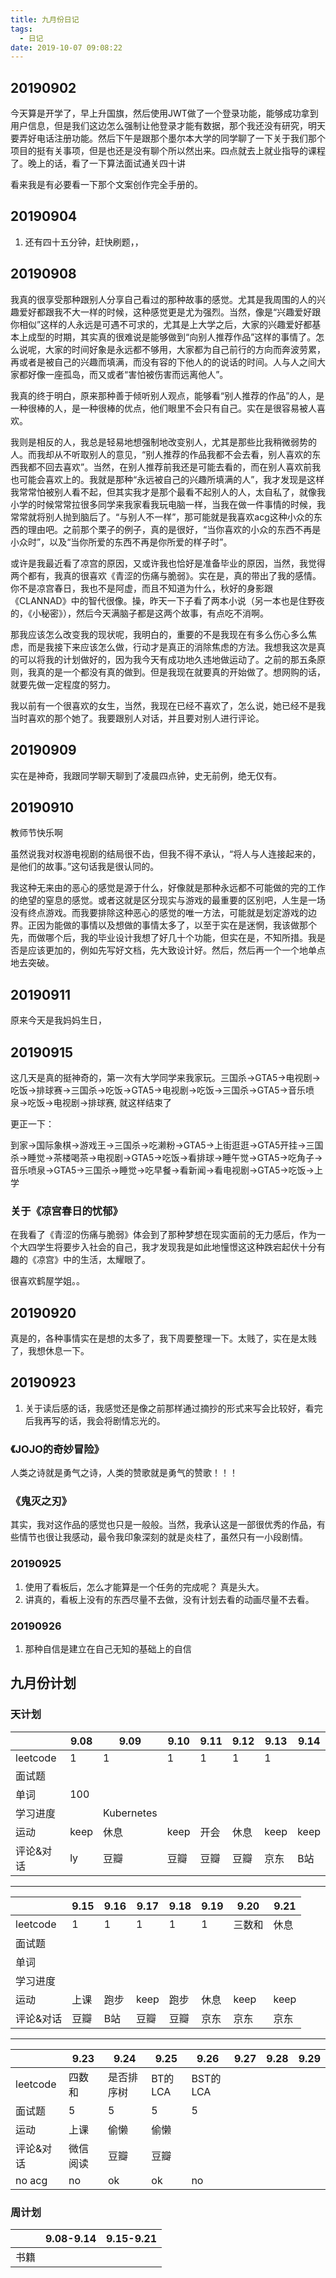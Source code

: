 ```yaml
---
title: 九月份日记
tags:
  - 日记
date: 2019-10-07 09:08:22
---
```



## 20190902

今天算是开学了，早上升国旗，然后使用JWT做了一个登录功能，能够成功拿到用户信息，但是我们这边怎么强制让他登录才能有数据，那个我还没有研究，明天要弄好电话注册功能。然后下午是跟那个墨尔本大学的同学聊了一下关于我们那个项目的挺有关事项，但是也还是没有聊个所以然出来。四点就去上就业指导的课程了。晚上的话，看了一下算法面试通关四十讲

看来我是有必要看一下那个文案创作完全手册的。

## 20190904

1. 还有四十五分钟，赶快刷题，，

<!-- more -->

## 20190908

我真的很享受那种跟别人分享自己看过的那种故事的感觉。尤其是我周围的人的兴趣爱好都跟我不大一样的时候，这种感觉更是尤为强烈。当然，像是“兴趣爱好跟你相似”这样的人永远是可遇不可求的，尤其是上大学之后，大家的兴趣爱好都基本上成型的时期，其实真的很难说是能够做到“向别人推荐作品”这样的事情了。怎么说呢，大家的时间好象是永远都不够用，大家都为自己前行的方向而奔波劳累，再或者是被自己的兴趣而填满，而没有容的下他人的的说话的时间。人与人之间大家都好像一座孤岛，而又或者“害怕被伤害而远离他人”。

我真的终于明白，原来那种善于倾听别人观点，能够看“别人推荐的作品”的人，是一种很棒的人，是一种很棒的优点，他们眼里不会只有自己。实在是很容易被人喜欢。

我则是相反的人，我总是轻易地想强制地改变别人，尤其是那些比我稍微弱势的人。而我却从不听取别人的意见，“别人推荐的作品我都不会去看，别人喜欢的东西我都不回去喜欢”。当然，在别人推荐前我还是可能去看的，而在别人喜欢前我也可能会喜欢上的。我就是那种“永远被自己的兴趣所填满的人”，我才发现是这样我常常怕被别人看不起，但其实我才是那个最看不起别人的人，太自私了，就像我小学的时候常常拉很多同学来我家看我玩电脑一样，当我在做一件事情的时候，我常常就将别人抛到脑后了。“与别人不一样”，那可能就是我喜欢acg这种小众的东西的理由吧。之前那个栗子的例子，真的是很好，“当你喜欢的小众的东西不再是小众时”，以及“当你所爱的东西不再是你所爱的样子时”。

或许是我最近看了凉宫的原因，又或许我也恰好是准备毕业的原因，当然，我觉得两个都有，我真的很喜欢《青涩的伤痛与脆弱》。实在是，真的带出了我的感情。你不是凉宫春日，我也不是阿虚，而且不知道为什么，秋好的身影跟《CLANNAD》中的智代很像。操，昨天一下子看了两本小说（另一本也是住野夜的，《小秘密》），然后今天满脑子都是这两个故事，有点吃不消啊。

那我应该怎么改变我的现状呢，我明白的，重要的不是我现在有多么伤心多么焦虑，而是我接下来应该怎么做，行动才是真正的消除焦虑的方法。我想我这次是真的可以将我的计划做好的，因为我今天有成功地久违地做运动了。之前的那五条原则，我真的是一个都没有真的做到。但是我现在就要真的开始做了。想网购的话，就要先做一定程度的努力。

我以前有一个很喜欢的女生，当然，我现在已经不喜欢了，怎么说，她已经不是我当时喜欢的那个她了。我要跟别人对话，并且要对别人进行评论。

## 20190909

实在是神奇，我跟同学聊天聊到了凌晨四点钟，史无前例，绝无仅有。

## 20190910

教师节快乐啊

虽然说我对权游电视剧的结局很不齿，但我不得不承认，“将人与人连接起来的，是他们的故事。”这句话我是很认同的。

我这种无来由的恶心的感觉是源于什么，好像就是那种永远都不可能做的完的工作的绝望的窒息的感觉。或者这就是区分现实与游戏的最重要的区别吧，人生是一场没有终点游戏。而我要排除这种恶心的感觉的唯一方法，可能就是划定游戏的边界。正因为能做的事情以及想做的事情太多了，以至于实在是迷惘，我该做那个先，而做哪个后，我的毕业设计我想了好几十个功能，但实在是，不知所措。我是否是应该更加的，例如先写好文档，先大致设计好。然后，然后再一个一个地单点地去突破。

## 20190911

原来今天是我妈妈生日，

## 20190915

这几天是真的挺神奇的，第一次有大学同学来我家玩。三国杀->GTA5->电视剧->吃饭->排球赛->三国杀->吃饭->GTA5->电视剧->吃饭->三国杀->GTA5->音乐喷泉->吃饭->电视剧->排球赛, 就这样结束了

更正一下：

到家->国际象棋->游戏王->三国杀->吃濑粉->GTA5->上街逛逛->GTA5开挂->三国杀->睡觉->茶楼喝茶->电视剧->GTA5->吃饭->看排球->睡午觉->GTA5->吃角子->音乐喷泉->GTA5->三国杀->睡觉->吃早餐->看新闻->看电视剧->GTA5->吃饭->上学

### 关于《凉宫春日的忧郁》

在我看了《青涩的伤痛与脆弱》体会到了那种梦想在现实面前的无力感后，作为一个大四学生将要步入社会的自己，我才发现我是如此地憧憬这这种跌宕起伏十分有趣的《凉宫》中的生活，太耀眼了。

很喜欢鹤屋学姐。。

## 20190920

真是的，各种事情实在是想的太多了，我下周要整理一下。太贱了，实在是太贱了，我想休息一下。

## 20190923

1. 关于读后感的话，我感觉还是像之前那样通过摘抄的形式来写会比较好，看完后我再写的话，我会将剧情忘光的。

### 《JOJO的奇妙冒险》

人类之诗就是勇气之诗，人类的赞歌就是勇气的赞歌！！！

### 《鬼灭之刃》

其实，我对这作品的感觉也只是一般般。当然，我承认这是一部很优秀的作品，有些情节也很让我感动，最令我印象深刻的就是炎柱了，虽然只有一小段剧情。

### 20190925

1. 使用了看板后，怎么才能算是一个任务的完成呢？ 真是头大。
2. 讲真的，看板上没有的东西尽量不去做，没有计划去看的动画尽量不去看。

### 20190926

1. 那种自信是建立在自己无知的基础上的自信

## 九月份计划

### 天计划

|   | 9.08  | 9.09 | 9.10 | 9.11  | 9.12 | 9.13 | 9.14 |
| --- | --- | --- | --- | --- | --- | --- | --- |
|leetcode|1|1|1|1|1|1||
|面试题|||||
|单词|100||||
|学习进度||Kubernetes|||
|运动|keep|休息|keep|开会|休息|keep|keep|
|评论&对话|ly|豆瓣|豆瓣|豆瓣|豆瓣|京东|B站|

---

|   | 9.15  | 9.16 | 9.17 | 9.18  |9.19|9.20|9.21|  
|---|---|---|---|---|---|---|---|  
|leetcode|1|1|1|1|1|三数和|休息|  
|面试题|||||  
|单词|||  
|学习进度||
|运动|上课|跑步|keep|跑步|休息|keep|keep|
|评论&对话|豆瓣|B站|豆瓣|豆瓣|京东|京东|京东|

---

|   | 9.23  | 9.24 | 9.25 | 9.26  |9.27|9.28|9.29|  
|---|---|---|---|---|---|---|---|  
|leetcode|四数和|是否排序树|BT的LCA|BST的LCA|||||  
|面试题|5|5|5|5|||  
|运动|上课|偷懒|偷懒|
|评论&对话|微信阅读|豆瓣|豆瓣||||
|no acg|no|ok|ok|no|

### 周计划

|   | 9.08-9.14  | 9.15-9.21 |
|---|---|---|
|书籍|||||  

